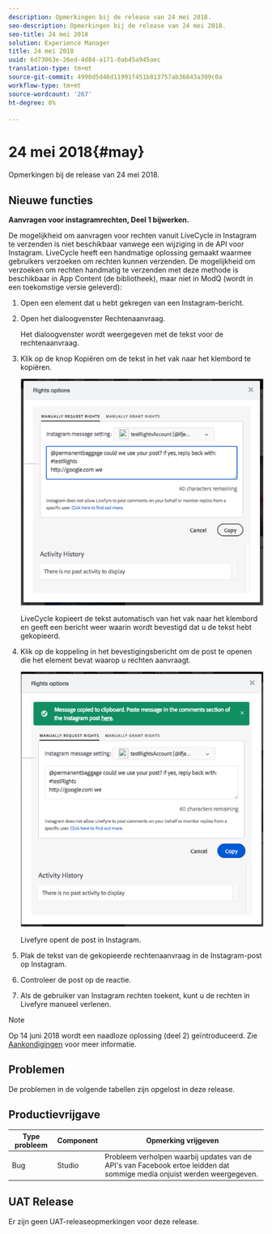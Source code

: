 ```yaml
---
description: Opmerkingen bij de release van 24 mei 2018.
seo-description: Opmerkingen bij de release van 24 mei 2018.
seo-title: 24 mei 2018
solution: Experience Manager
title: 24 mei 2018
uuid: 6d73063e-26ed-4d84-a171-0ab45a945aec
translation-type: tm+mt
source-git-commit: 4990d5d46d11991f451b813757ab36843a399c0a
workflow-type: tm+mt
source-wordcount: '267'
ht-degree: 0%

---
```



# 24 mei 2018{#may}

Opmerkingen bij de release van 24 mei 2018.

## Nieuwe functies

**Aanvragen voor instagramrechten, Deel 1 bijwerken.**

De mogelijkheid om aanvragen voor rechten vanuit LiveCycle in Instagram te verzenden is niet beschikbaar vanwege een wijziging in de API voor Instagram. LiveCycle heeft een handmatige oplossing gemaakt waarmee gebruikers verzoeken om rechten kunnen verzenden. De mogelijkheid om verzoeken om rechten handmatig te verzenden met deze methode is beschikbaar in App Content (de bibliotheek), maar niet in ModQ (wordt in een toekomstige versie geleverd):

1. Open een element dat u hebt gekregen van een Instagram-bericht.
1. Open het dialoogvenster Rechtenaanvraag.

   Het dialoogvenster wordt weergegeven met de tekst voor de rechtenaanvraag.

1. Klik op de knop Kopiëren om de tekst in het vak naar het klembord te kopiëren.

   ![](../assets/rr_insta_workaround1.png)

   LiveCycle kopieert de tekst automatisch van het vak naar het klembord en geeft een bericht weer waarin wordt bevestigd dat u de tekst hebt gekopieerd.

1. Klik op de koppeling in het bevestigingsbericht om de post te openen die het element bevat waarop u rechten aanvraagt.

   ![](../assets/rr_insta_workaround2.png)

   Livefyre opent de post in Instagram.

1. Plak de tekst van de gekopieerde rechtenaanvraag in de Instagram-post op Instagram.
1. Controleer de post op de reactie.
1. Als de gebruiker van Instagram rechten toekent, kunt u de rechten in Livefyre manueel verlenen.

>[!NOTE]
>
>Op 14 juni 2018 wordt een naadloze oplossing (deel 2) geïntroduceerd. Zie [Aankondigingen](/help/using/c-anouncements.md#c_anouncements) voor meer informatie.

## Problemen

De problemen in de volgende tabellen zijn opgelost in deze release.

## Productievrijgave

| **Type probleem** | **Component** | **Opmerking vrijgeven** |
|---|---|---|
| Bug | Studio | Probleem verholpen waarbij updates van de API&#39;s van Facebook ertoe leidden dat sommige media onjuist werden weergegeven. |

## UAT Release

Er zijn geen UAT-releaseopmerkingen voor deze release.
